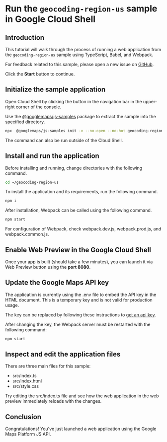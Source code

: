 # Run the `geocoding-region-us` sample in Google Cloud Shell

<walkthrough-tutorial-duration duration="10"/>

## Introduction

This tutorial will walk through the process of running a web application from
the `geocoding-region-us` sample using TypeScript, Babel, and Webpack.

For feedback related to this sample, please open a new issue on
[GitHub](https://github.com/googlemaps/js-samples/issues).

Click the **Start** button to continue.

## Initialize the sample application

Open Cloud Shell by clicking the
<walkthrough-cloud-shell-icon></walkthrough-cloud-shell-icon> button in the
navigation bar in the upper-right corner of the console.

Use the [@googlemaps/js-samples](https://www.npmjs.com/package/@googlemaps/js-samples) package to
extract the sample into the specified directory.

```bash
npx  @googlemaps/js-samples init -v --no-open --no-hot geocoding-region-us ~/geocoding-region-us
```

The command can also be run outside of the Cloud Shell.

## Install and run the application

Before installing and running, change directories with the following command.

```bash
cd ~/geocoding-region-us
```

To install the application and its requirements, run the following command.

```bash
npm i
```

After installation, Webpack can be called using the following command.

```bash
npm start
```

For configuration of Webpack, check
<walkthrough-editor-open-file filePath="geocoding-region-us/webpack.dev.js">webpack.dev.js</walkthrough-editor-open-file>,
<walkthrough-editor-open-file filePath="geocoding-region-us/webpack.prod.js">webpack.prod.js</walkthrough-editor-open-file>,
and
<walkthrough-editor-open-file filePath="geocoding-region-us/webpack.common.js">webpack.common.js</walkthrough-editor-open-file>.

## Enable Web Preview in the Google Cloud Shell

Once your app is built (should take a few minutes), you can launch it via
<walkthrough-spotlight-pointer target="cloudshell" spotlightId="devshell-web-preview-button">Web
Preview button</walkthrough-spotlight-pointer> using the **port 8080**.

## Update the Google Maps API key

The application is currently using the
<walkthrough-editor-open-file filePath="geocoding-region-us/.env">.env</walkthrough-editor-open-file>
file to embed the API key in the HTML document. This is a temporary key and is
not valid for production usage.

The key can be replaced by following these instructions to
[get an api key](https://developers.google.com/maps/documentation/javascript/get-api-key).

After changing the key, the Webpack server must be restarted with the following
command:

```bash
npm start
```

## Inspect and edit the application files

There are three main files for this sample:

*   <walkthrough-editor-open-file filePath="geocoding-region-us/src/index.ts">src/index.ts</walkthrough-editor-open-file>
*   <walkthrough-editor-open-file filePath="geocoding-region-us/src/index.html">src/index.html</walkthrough-editor-open-file>
*   <walkthrough-editor-open-file filePath="geocoding-region-us/src/style.css">src/style.css</walkthrough-editor-open-file>

Try editing the <walkthrough-editor-open-file filePath="geocoding-region-us/src/index.ts">src/index.ts</walkthrough-editor-open-file> file and see how the web application in the web preview immediately reloads with the changes.

## Conclusion

<walkthrough-conclusion-trophy></walkthrough-conclusion-trophy>

Congratulations! You've just launched a web application using the Google Maps
Platform JS API.
